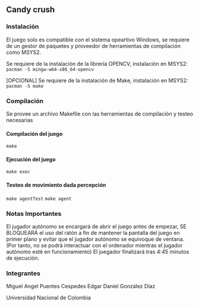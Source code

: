 ## Candy crush
### Instalación
El juego solo es compatible con el sistema opeartivo Windows, se requiere de 
un gestor de paquetes y proveedor de herramientas de compilación como MSYS2.

Se requiere de la instalación de la librería OPENCV, instalación en MSYS2:
`pacman -S mingw-w64-x86_64-opencv`

[OPCIONAL] Se requiere de la instalación de Make, instalación en MSYS2:
`pacman -S make`

### Compilación
Se provee un archivo Makefile con las herramientas de compilación y testeo necesarias

#### Compilación del juego
`make`

#### Ejecución del juego
`make exec`

#### Testeo de movimiento dada percepción
`make agentTest`
`make agent`

### Notas Importantes
El jugador autónomo se encargará de abrir el juego antes de empezar, SE BLOQUEARÁ
el uso del ratón a fin de mantener la pantalla del juego en primer plano y evitar
que el jugador autónomo se equivoque de ventana. (Por tanto, no se podrá
interactuar con el ordenador mientras el jugador autónomo esté en funcionamiento)
El juegador finalizará tras 4:45 minutos de ejecución.

### Integrantes
Miguel Angel Puentes Cespedes
Edgar Daniel González Díaz

Universidad Nacional de Colombia